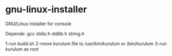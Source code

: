 # gnu-linux-installer
GNU/Linux installer for console 

Depends: gcc stdio.h stdlib.h string.h

1-run build.sh
2-move kurulum file to /usr/bin/kurulum or /bin/kurulum
3-run kurulum as root
